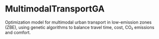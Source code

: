 # MultimodalTransportGA
Optimization model for multimodal urban transport in low-emission zones (ZBE), using genetic algorithms to balance travel time, cost, CO₂ emissions and comfort.
